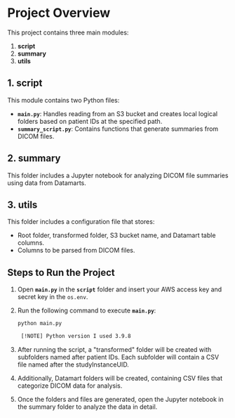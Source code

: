 # Project Overview

This project contains three main modules:

1. **script**
2. **summary**
3. **utils**

## 1. **script**

This module contains two Python files:

- **`main.py`**: Handles reading from an S3 bucket and creates local logical folders based on patient IDs at the specified path.
- **`summary_script.py`**: Contains functions that generate summaries from DICOM files.

## 2. **summary**

This folder includes a Jupyter notebook for analyzing DICOM file summaries using data from Datamarts.

## 3. **utils**

This folder includes a configuration file that stores:

- Root folder, transformed folder, S3 bucket name, and Datamart table columns.
- Columns to be parsed from DICOM files.

## Steps to Run the Project

1. Open **`main.py`** in the **`script`** folder and insert your AWS access key and secret key in the `os.env`.
   
2. Run the following command to execute **`main.py`**:
   ```bash
   python main.py

    [!NOTE] Python version I used 3.9.8

3. After running the script, a "transformed" folder will be created with subfolders named after patient IDs. Each subfolder will contain a CSV file named after the studyInstanceUID.
4. Additionally, Datamart folders will be created, containing CSV files that categorize DICOM data for analysis.
5. Once the folders and files are generated, open the Jupyter notebook in the summary folder to analyze the data in detail. 
